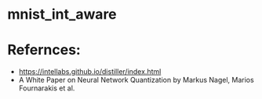 # mnist_int_aware

# Refernces:

* https://intellabs.github.io/distiller/index.html
* A White Paper on Neural Network Quantization by Markus Nagel, Marios Fournarakis et al. 